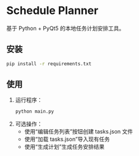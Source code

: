 # Schedule Planner

基于 Python + PyQt5 的本地任务计划安排工具。

## 安装
```bash
pip install -r requirements.txt
```

## 使用

1. 运行程序：
   ```bash
   python main.py
   ```
2. 可选操作：
   - 使用“编辑任务列表”按钮创建 tasks.json 文件
   - 使用“加载 tasks.json”导入现有任务
   - 使用“生成计划”生成任务安排结果